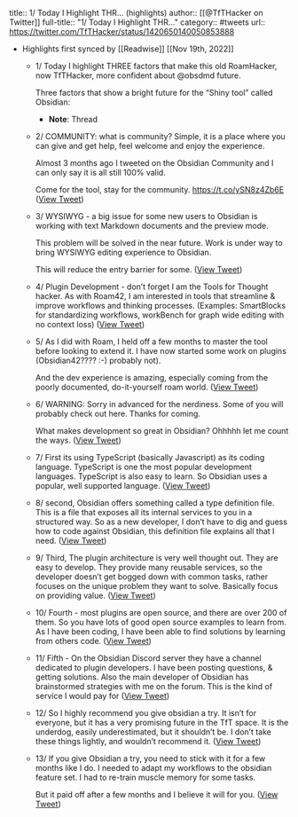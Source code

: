 title:: 1/ Today I Highlight THR... (highlights)
author:: [[@TfTHacker on Twitter]]
full-title:: "1/ Today I Highlight THR..."
category:: #tweets
url:: https://twitter.com/TfTHacker/status/1420650140050853888

- Highlights first synced by [[Readwise]] [[Nov 19th, 2022]]
	- 1/ Today I highlight THREE factors that make this old RoamHacker, now TfTHacker, more confident about @obsdmd future. 
	  
	  Three factors that show a bright future for the “Shiny tool” called Obsidian:
		- **Note**: Thread
	- 2/ COMMUNITY: what is community? Simple, it is a place where you can give and get help, feel welcome and enjoy the experience. 
	  
	  Almost 3 months ago I tweeted on the Obsidian Community and I can only say it is all still 100% valid.
	  
	  Come for the tool, stay for the community. https://t.co/ySN8z4Zb6E ([View Tweet](https://twitter.com/TfTHacker/status/1420650141258768384))
	- 3/ WYSIWYG - a big issue for some new users to Obsidian is working with text Markdown documents and the preview mode. 
	  
	  This problem will be solved in the near future. Work is under way to bring WYSIWYG editing experience to Obsidian.
	  
	  This will reduce the entry barrier for some. ([View Tweet](https://twitter.com/TfTHacker/status/1420650142877863940))
	- 4/ Plugin Development - don’t forget I am the Tools for Thought hacker. As with Roam42, I am interested in tools that streamline & improve workflows and thinking processes. (Examples: SmartBlocks for standardizing workflows, workBench for graph wide editing with no context loss) ([View Tweet](https://twitter.com/TfTHacker/status/1420650144975007747))
	- 5/ As I did with Roam, I held off a few months to master the tool before looking to extend it. I have now started some work on plugins (Obsidian42???? :-) probably not).
	  
	  And the dev experience is amazing, especially coming from the poorly documented, do-it-yourself roam world. ([View Tweet](https://twitter.com/TfTHacker/status/1420650146170294274))
	- 6/ WARNING: Sorry in advanced for the nerdiness. Some of you will probably check out here. Thanks for coming.
	  
	  What makes development so great in Obsidian? Ohhhhh let me count the ways. ([View Tweet](https://twitter.com/TfTHacker/status/1420650147193802754))
	- 7/ First its using TypeScript (basically Javascript) as its coding language. TypeScript is one the most popular development languages. TypeScript is also easy to learn. So Obsidian uses a popular, well supported language. ([View Tweet](https://twitter.com/TfTHacker/status/1420650148179369987))
	- 8/ second, Obsidian offers something called a type definition file. This is a file that exposes all its internal services to you in a structured way. So as a new developer, I don’t have to dig and guess how to code against Obsidian, this definition file explains all that I need. ([View Tweet](https://twitter.com/TfTHacker/status/1420650149227925506))
	- 9/ Third, The plugin architecture is very well thought out. They are easy to develop. They provide many reusable services, so the developer doesn’t get bogged down with common tasks, rather focuses on the unique problem they want to solve. Basically focus on providing value. ([View Tweet](https://twitter.com/TfTHacker/status/1420650150247256070))
	- 10/ Fourth - most plugins are open source, and there are over 200 of them. So you have lots of good open source examples to learn from. As I have been coding, I have been able to find solutions by learning from others code. ([View Tweet](https://twitter.com/TfTHacker/status/1420650151283240962))
	- 11/ Fifth - On the Obsidian Discord server they have a channel dedicated to plugin developers. I have been posting questions, & getting solutions. Also the main developer of Obsidian has brainstormed strategies with me on the forum. This is the kind of service I would pay for ([View Tweet](https://twitter.com/TfTHacker/status/1420650152285589506))
	- 12/ So I highly recommend you give obsidian a try. It isn’t for everyone, but it has a very promising future in the TfT space. It is the underdog, easily underestimated, but it shouldn’t be. I don’t take these things lightly, and wouldn’t recommend it. ([View Tweet](https://twitter.com/TfTHacker/status/1420650153250279431))
	- 13/ If you give Obsidian a try, you need to stick with it for a few months like I do. I needed to adapt my workflows to the obsidian feature set. I had to re-train muscle memory for some tasks.
	  
	  But it paid off after a few months and I believe it will for you. ([View Tweet](https://twitter.com/TfTHacker/status/1420650155162935296))